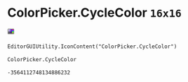 # ColorPicker.CycleColor `16x16`
<img src="/img/ColorPicker.CycleColor.png" width=16 height=16>

``` CSharp
EditorGUIUtility.IconContent("ColorPicker.CycleColor")
```
```
ColorPicker.CycleColor
```
```
-3564112748134886232
```
